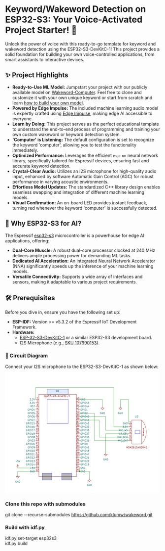 # Keyword/Wakeword Detection on ESP32-S3: Your Voice-Activated Project Starter! 🚀

Unlock the power of voice with this ready-to-go template for keyword and wakeword detection using the ESP32-S3-DevKitC-1! This project provides a solid foundation for building your own voice-controlled applications, from smart assistants to interactive devices.

## ✨ Project Highlights

* **Ready-to-Use ML Model:** Jumpstart your project with our publicly available model on [Wakeword-Computer](https://studio.edgeimpulse.com/public/277934/live). Feel free to clone and customize it with your own unique keyword or start from scratch and learn [how to build your own model](https://docs.edgeimpulse.com/docs/tutorials/end-to-end-tutorials/audio/responding-to-your-voice).
* **Powered by Edge Impulse:** The included machine learning audio model is expertly crafted using [Edge Impulse](https://edgeimpulse.com/), making edge AI accessible to everyone.
* **Learn by Doing:** This project serves as the perfect educational template to understand the end-to-end process of programming and training your own custom wakeword or keyword detection system.
* **'Computer' is Listening:** The default configuration is set to recognize the keyword 'computer', allowing you to test the functionality immediately.
* **Optimized Performance:** Leverages the efficient `esp-nn` neural network library, specifically tailored for Espressif devices, ensuring fast and accurate keyword detection.
* **Crystal-Clear Audio:** Utilizes an I2S microphone for high-quality audio input, enhanced by software Automatic Gain Control (AGC) for robust performance in varying acoustic environments.
* **Effortless Model Updates:** The standardized C++ library design enables seamless swapping and integration of different machine learning models.
* **Visual Confirmation:** An on-board LED provides instant feedback, turning red whenever the keyword 'computer' is successfully detected.

## 🧠 Why ESP32-S3 for AI?

The Espressif [esp32-s3](https://www.espressif.com/sites/default/files/documentation/esp32-s3_datasheet_en.pdf) microcontroller is a powerhouse for edge AI applications, offering:

* **Dual-Core Muscle:** A robust dual-core processor clocked at 240 MHz delivers ample processing power for demanding ML tasks.
* **Dedicated AI Acceleration:** An integrated Neural Network Accelerator (NNA) significantly speeds up the inference of your machine learning models.
* **Versatile Connectivity:** Supports a wide array of interfaces and sensors, making it adaptable to various project requirements.

## 🛠️ Prerequisites

Before you dive in, ensure you have the following set up:

* **ESP-IDF:** Version >= v5.3.2 of the Espressif IoT Development Framework.
* **Hardware:**
    * [ESP-32-S3-DevKitC-1](https://docs.espressif.com/projects/esp-idf/en/latest/esp32s3/hw-reference/esp32s3/user-guide-devkitc-1.html) or a similar ESP32-S3 development board.
    * I2S Microphone (e.g., [SKU 107990153](https://www.seeedstudio.com/Sipeed-I2S-Mic-for-MAIX-Dev-Boards-p-2887.html)).

### 🔌 Circuit Diagram

Connect your I2S microphone to the ESP32-S3-DevKitC-1 as shown below:
<img src="./docs/circuit_esp32-s3-devkitc-1.svg" width="500" height="400">

### Clone this repo with submodules

git clone --recurse-submodules https://github.com/klumw/wakeword.git

### Build with idf.py
idf.py set-target esp32s3  
idf.py build
